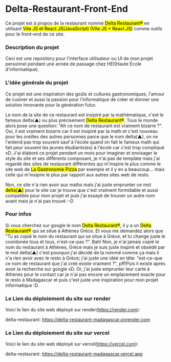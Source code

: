 # Delta-Restaurant-Front-End
Ce projet est à propos de la restaurant nommé <mark>Delta Restaurant®</mark> en utilisant <mark>Vite JS et React JS(JavaScript) (Vite JS + React JS)</mark> comme outils pour le front-end de ce site.

### Description du projet
Ceci est une repository pour l'interface utilisateur ou UI de mon projet personnel pendant une année de passage chez HEI(Haute École d'informatique).

### L'idée générale du projet
Ce projet est une inspiration des goûts et cultures gastronomiques, l'amour de cusiner et aussi la passion pour l'informatique de créer et donner une solution innovante pour la génération futur. 

Le nom de la site de ce restaurant est insipiré par la mathématique, c'est le fameux delta(▲) ou plus précisement <mark>Delta Restaurant®</mark>. Tous le monde alors pose une question: "Ah ce nom de restaurant est vraiment bizarre ?". Oui, il est vraiment bizarre car il est insipiré par la math et c'est nouveau pour les oreilles des autres personnes parce que le nom delta(▲), on ne l'entend pas trop souvent sauf à l'école quand on fait le fameux math qui fait peur souvent les jeunes étudiants(es) à l'école car c'est trop compliqué xD.
J'ai élaboré ce projet pendant un mois pour imaginer et envisager le style du site et ses différents composant, je n'ai pas de template mais j'ai regardé des sites de restaurant différentes qui m'inspire le plus comme le site web de <mark>La Gastronomie Pizza</mark> par exemple et il y en a beaucoup... mais celle qui m'insipire le plus par rapport aux autres sites web de resto.

Non, ce site n'a rien avoir aux maths mais j'ai juste emprunter ce mot <mark>delta(▲)</mark> pour le site car je trouve que c'est vraiment formidable et aussi compatible pour mon projet et puis j'ai essayé de trouver un autre nom avant mais je n'ai pas trouvé :-D

### Pour infos
Si vous cherchez sur google le nom <mark>Delta Restaurant®</mark>, il y a un <mark>Delta Restaurant®</mark> qui se situe à Athènes Grèce. Et vous me 
demandez alors que "Tu as copié le nom du restaurant qui se situe à Grèce, et tu change juste le coordonée tous et tous, n'est-ce-pas ?". Bah! Non,
je n'ai jamais copié le nom du restaurant à Athènes, Grèce mais je suis juste inspiré et obsédé par le mot delta(▲) c'est pourquoi j'ai décidé de la 
nommé comme ça mais il n'a rien avoir avec le resto à Grèce; j'ai juste une idéé en tête: "est-ce-que ce nom de restaurant que j'ai créé existe vraiment ?", pff!Puis il existe après avoir la recherche sur google xD. Or, j'ai juste emprunter leur carte à Athènes pour le contact car je n'ai pas encore un emplacement exacte pour le resto à Madagascar et puis c'est juste une inspiration pour mon projet informatique :D.


### Le Lien du déploiement du site sur render
Voici le lien du site web déployé sur render(https://render.com): 

delta-restaurant: https://delta-restaurant-madagascar.onrender.com


### Le Lien du déploiement du site sur vercel
Voici le lien du site web déployé sur vercel(https://vercel.com): 

delta-restaurant: https://delta-restaurant-madagascar.vercel.app
